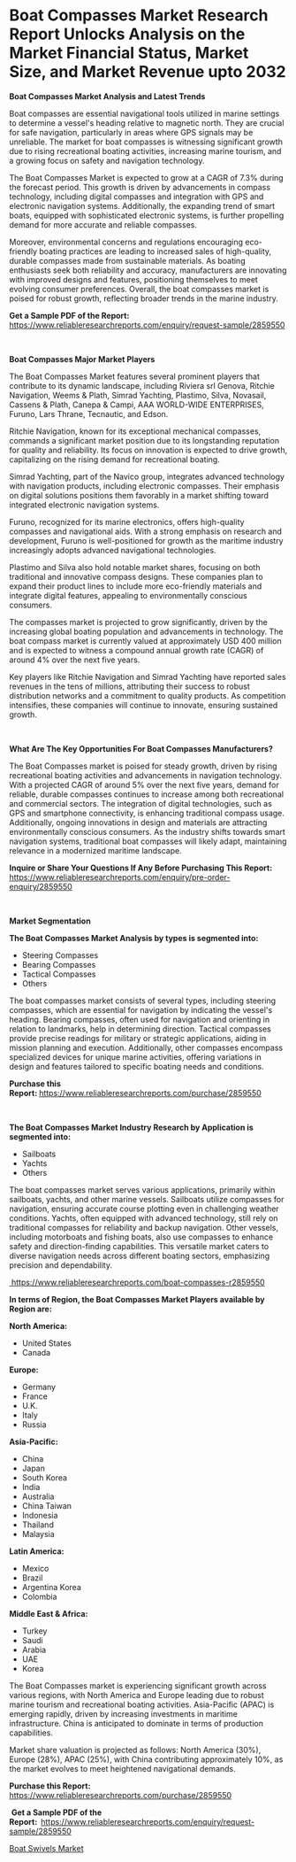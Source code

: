 <p><h1>Boat Compasses Market Research Report Unlocks Analysis on the Market Financial Status, Market Size, and Market Revenue upto 2032</h1></p><p><strong>Boat Compasses Market Analysis and Latest Trends</strong></p>
<p><p>Boat compasses are essential navigational tools utilized in marine settings to determine a vessel's heading relative to magnetic north. They are crucial for safe navigation, particularly in areas where GPS signals may be unreliable. The market for boat compasses is witnessing significant growth due to rising recreational boating activities, increasing marine tourism, and a growing focus on safety and navigation technology.</p><p>The Boat Compasses Market is expected to grow at a CAGR of 7.3% during the forecast period. This growth is driven by advancements in compass technology, including digital compasses and integration with GPS and electronic navigation systems. Additionally, the expanding trend of smart boats, equipped with sophisticated electronic systems, is further propelling demand for more accurate and reliable compasses.</p><p>Moreover, environmental concerns and regulations encouraging eco-friendly boating practices are leading to increased sales of high-quality, durable compasses made from sustainable materials. As boating enthusiasts seek both reliability and accuracy, manufacturers are innovating with improved designs and features, positioning themselves to meet evolving consumer preferences. Overall, the boat compasses market is poised for robust growth, reflecting broader trends in the marine industry.</p></p>
<p><strong>Get a Sample PDF of the Report:&nbsp;</strong> <a href="https://www.reliableresearchreports.com/enquiry/request-sample/2859550?utm_campaign=2192&utm_medium=2&utm_source=Github&utm_content=ia&utm_term=12032025&utm_id=boat-compasses">https://www.reliableresearchreports.com/enquiry/request-sample/2859550</a></p>
<p>&nbsp;</p>
<p><strong>Boat Compasses Major Market Players</strong></p>
<p><p>The Boat Compasses Market features several prominent players that contribute to its dynamic landscape, including Riviera srl Genova, Ritchie Navigation, Weems & Plath, Simrad Yachting, Plastimo, Silva, Novasail, Cassens & Plath, Canepa & Campi, AAA WORLD-WIDE ENTERPRISES, Furuno, Lars Thrane, Tecnautic, and Edson. </p><p>Ritchie Navigation, known for its exceptional mechanical compasses, commands a significant market position due to its longstanding reputation for quality and reliability. Its focus on innovation is expected to drive growth, capitalizing on the rising demand for recreational boating.</p><p>Simrad Yachting, part of the Navico group, integrates advanced technology with navigation products, including electronic compasses. Their emphasis on digital solutions positions them favorably in a market shifting toward integrated electronic navigation systems.</p><p>Furuno, recognized for its marine electronics, offers high-quality compasses and navigational aids. With a strong emphasis on research and development, Furuno is well-positioned for growth as the maritime industry increasingly adopts advanced navigational technologies.</p><p>Plastimo and Silva also hold notable market shares, focusing on both traditional and innovative compass designs. These companies plan to expand their product lines to include more eco-friendly materials and integrate digital features, appealing to environmentally conscious consumers.</p><p>The compasses market is projected to grow significantly, driven by the increasing global boating population and advancements in technology. The boat compass market is currently valued at approximately USD 400 million and is expected to witness a compound annual growth rate (CAGR) of around 4% over the next five years.</p><p>Key players like Ritchie Navigation and Simrad Yachting have reported sales revenues in the tens of millions, attributing their success to robust distribution networks and a commitment to quality products. As competition intensifies, these companies will continue to innovate, ensuring sustained growth.</p></p>
<p>&nbsp;</p>
<p><strong>What Are The Key Opportunities For Boat Compasses Manufacturers?</strong></p>
<p><p>The Boat Compasses market is poised for steady growth, driven by rising recreational boating activities and advancements in navigation technology. With a projected CAGR of around 5% over the next five years, demand for reliable, durable compasses continues to increase among both recreational and commercial sectors. The integration of digital technologies, such as GPS and smartphone connectivity, is enhancing traditional compass usage. Additionally, ongoing innovations in design and materials are attracting environmentally conscious consumers. As the industry shifts towards smart navigation systems, traditional boat compasses will likely adapt, maintaining relevance in a modernized maritime landscape.</p></p>
<p><strong>Inquire or Share Your Questions If Any Before Purchasing This Report:</strong> <a href="https://www.reliableresearchreports.com/enquiry/pre-order-enquiry/2859550?utm_campaign=2192&utm_medium=2&utm_source=Github&utm_content=ia&utm_term=12032025&utm_id=boat-compasses">https://www.reliableresearchreports.com/enquiry/pre-order-enquiry/2859550</a></p>
<p>&nbsp;</p>
<p><strong>Market Segmentation</strong></p>
<p><strong>The Boat Compasses Market Analysis by types is segmented into:</strong></p>
<p><ul><li>Steering Compasses</li><li>Bearing Compasses</li><li>Tactical Compasses</li><li>Others</li></ul></p>
<p><p>The boat compasses market consists of several types, including steering compasses, which are essential for navigation by indicating the vessel's heading. Bearing compasses, often used for navigation and orienting in relation to landmarks, help in determining direction. Tactical compasses provide precise readings for military or strategic applications, aiding in mission planning and execution. Additionally, other compasses encompass specialized devices for unique marine activities, offering variations in design and features tailored to specific boating needs and conditions.</p></p>
<p><strong>Purchase this Report:&nbsp;</strong><a href="https://www.reliableresearchreports.com/purchase/2859550?utm_campaign=2192&utm_medium=2&utm_source=Github&utm_content=ia&utm_term=12032025&utm_id=boat-compasses">https://www.reliableresearchreports.com/purchase/2859550</a></p>
<p>&nbsp;</p>
<p><strong>The Boat Compasses Market Industry Research by Application is segmented into:</strong></p>
<p><ul><li>Sailboats</li><li>Yachts</li><li>Others</li></ul></p>
<p><p>The boat compasses market serves various applications, primarily within sailboats, yachts, and other marine vessels. Sailboats utilize compasses for navigation, ensuring accurate course plotting even in challenging weather conditions. Yachts, often equipped with advanced technology, still rely on traditional compasses for reliability and backup navigation. Other vessels, including motorboats and fishing boats, also use compasses to enhance safety and direction-finding capabilities. This versatile market caters to diverse navigation needs across different boating sectors, emphasizing precision and dependability.</p></p>
<p><a href="https://www.reliableresearchreports.com/boat-compasses-r2859550?utm_campaign=2192&utm_medium=2&utm_source=Github&utm_content=ia&utm_term=12032025&utm_id=boat-compasses">&nbsp;https://www.reliableresearchreports.com/boat-compasses-r2859550</a></p>
<p><strong>In terms of Region, the Boat Compasses Market Players available by Region are:</strong></p>
<p>
    <p> <strong> North America: </strong>
        <ul>
            <li>United States</li>
            <li>Canada</li>
        </ul>
        </p> 
    <p> <strong> Europe: </strong>
        <ul>
            <li>Germany</li>
            <li>France</li>
            <li>U.K.</li>
            <li>Italy</li>
            <li>Russia</li>
        </ul>
        </p> 
    <p> <strong> Asia-Pacific: </strong>
        <ul>
            <li>China</li>
            <li>Japan</li>
            <li>South Korea</li>
            <li>India</li>
            <li>Australia</li>
            <li>China Taiwan</li>
            <li>Indonesia</li>
            <li>Thailand</li>
            <li>Malaysia</li>
        </ul>
        </p> 
    <p> <strong> Latin America: </strong>
        <ul>
            <li>Mexico</li>
            <li>Brazil</li>
            <li>Argentina Korea</li>
            <li>Colombia</li>
        </ul>
        </p> 
    <p> <strong> Middle East & Africa: </strong>
        <ul>
            <li>Turkey</li>
            <li>Saudi</li>
            <li>Arabia</li>
            <li>UAE</li>
            <li>Korea</li>
        </ul>
    </p>
    </p>
<p><p>The Boat Compasses market is experiencing significant growth across various regions, with North America and Europe leading due to robust marine tourism and recreational boating activities. Asia-Pacific (APAC) is emerging rapidly, driven by increasing investments in maritime infrastructure. China is anticipated to dominate in terms of production capabilities. </p><p>Market share valuation is projected as follows: North America (30%), Europe (28%), APAC (25%), with China contributing approximately 10%, as the market evolves to meet heightened navigational demands.</p></p>
<p><strong>Purchase this Report: </strong><a href="https://www.reliableresearchreports.com/purchase/2859550?utm_campaign=2192&utm_medium=2&utm_source=Github&utm_content=ia&utm_term=12032025&utm_id=boat-compasses">https://www.reliableresearchreports.com/purchase/2859550</a></p>
<p>&nbsp;<strong>Get a Sample PDF of the Report:&nbsp;&nbsp;</strong><a href="https://www.reliableresearchreports.com/enquiry/request-sample/2859550?utm_campaign=2192&utm_medium=2&utm_source=Github&utm_content=ia&utm_term=12032025&utm_id=boat-compasses">https://www.reliableresearchreports.com/enquiry/request-sample/2859550</a></p>
<p><strong></strong></p>
<p><p><a href="https://github.com/marloy8/Market-Research-Report-List-7/blob/main/boat-swivels-market.md?utm_campaign=2192&utm_medium=2&utm_source=Github&utm_content=ia&utm_term=12032025&utm_id=boat-compasses">Boat Swivels Market</a></p></p>